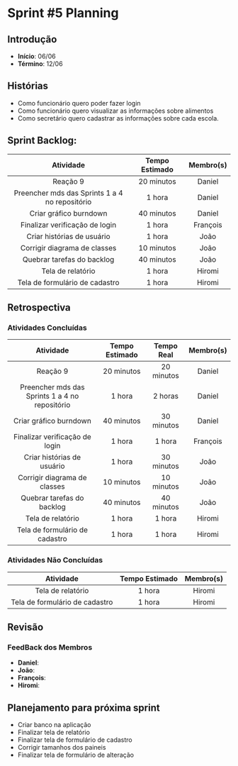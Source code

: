 ﻿# Sprint #5 Planning

## Introdução

- **Início**: 06/06
- **Término**: 12/06

## Histórias

- Como funcionário quero poder fazer login
- Como funcionário quero visualizar as informações sobre alimentos
- Como secretário quero cadastrar as informações sobre cada escola.

## Sprint Backlog:

| Atividade                                      | Tempo Estimado | Membro(s)     |
|:----------------------------------------------:|:--------------:|:-------------:|
| Reação 9                                       | 20 minutos     | Daniel        |
| Preencher mds das Sprints 1 a 4 no repositório | 1 hora         | Daniel        |	
| Criar gráfico burndown                         | 40 minutos     | Daniel        |
| Finalizar verificação de login                 | 1 hora         | François      |
| Criar histórias de usuário                     | 1 hora         | João          |
| Corrigir diagrama de classes                   | 10 minutos     | João          |
| Quebrar tarefas do backlog                     | 40 minutos     | João          |
| Tela de relatório                              | 1 hora         | Hiromi        |
| Tela de formulário de cadastro                 | 1 hora         | Hiromi        |

## Retrospectiva

### Atividades Concluídas

| Atividade                                      | Tempo Estimado | Tempo Real 		      | Membro(s)     |
|:----------------------------------------------:|:--------------:|:-------------------:|:-------------:|
| Reação 9                                       | 20 minutos     | 20 minutos          | Daniel        |
| Preencher mds das Sprints 1 a 4 no repositório | 1 hora         | 2 horas             | Daniel        |	
| Criar gráfico burndown                         | 40 minutos     | 30 minutos          | Daniel        |
| Finalizar verificação de login                 | 1 hora         | 1 hora              | François      |
| Criar histórias de usuário                     | 1 hora         | 30 minutos          | João          |
| Corrigir diagrama de classes                   | 10 minutos     | 10 minutos          | João          |
| Quebrar tarefas do backlog                     | 40 minutos     | 40 minutos          | João          |
| Tela de relatório                              | 1 hora         | 1 hora              | Hiromi        |
| Tela de formulário de cadastro                 | 1 hora         | 1 hora              | Hiromi        |



### Atividades Não Concluídas

| Atividade                                | Tempo Estimado | Membro(s)     |
|:----------------------------------------:|:--------------:|:-------------:|
| Tela de relatório                        | 1 hora         | Hiromi        |
| Tela de formulário de cadastro           | 1 hora         | Hiromi        |

## Revisão



### FeedBack dos Membros

- **Daniel**:
- **João**:
- **François**:
- **Hiromi**:

## Planejamento para próxima sprint

- Criar banco na aplicação
- Finalizar tela de relatório
- Finalizar tela de formulário de cadastro
- Corrigir tamanhos dos paineis
- Finalizar tela de formulário de alteração
